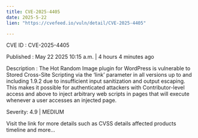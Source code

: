 ```yaml
---
title: CVE-2025-4405
date: 2025-5-22
lien: "https://cvefeed.io/vuln/detail/CVE-2025-4405"

---
```


CVE ID : CVE-2025-4405

Published :  May 22
2025
10:15 a.m. | 4 hours
4 minutes ago

Description : The Hot Random Image plugin for WordPress is vulnerable to Stored Cross-Site Scripting via the ‘link’ parameter in all versions up to
and including
1.9.2 due to insufficient input sanitization and output escaping. This makes it possible for authenticated attackers
with Contributor-level access and above
to inject arbitrary web scripts in pages that will execute whenever a user accesses an injected page.

Severity: 4.9 | MEDIUM

Visit the link for more details
such as CVSS details
affected products
timeline
and more...

